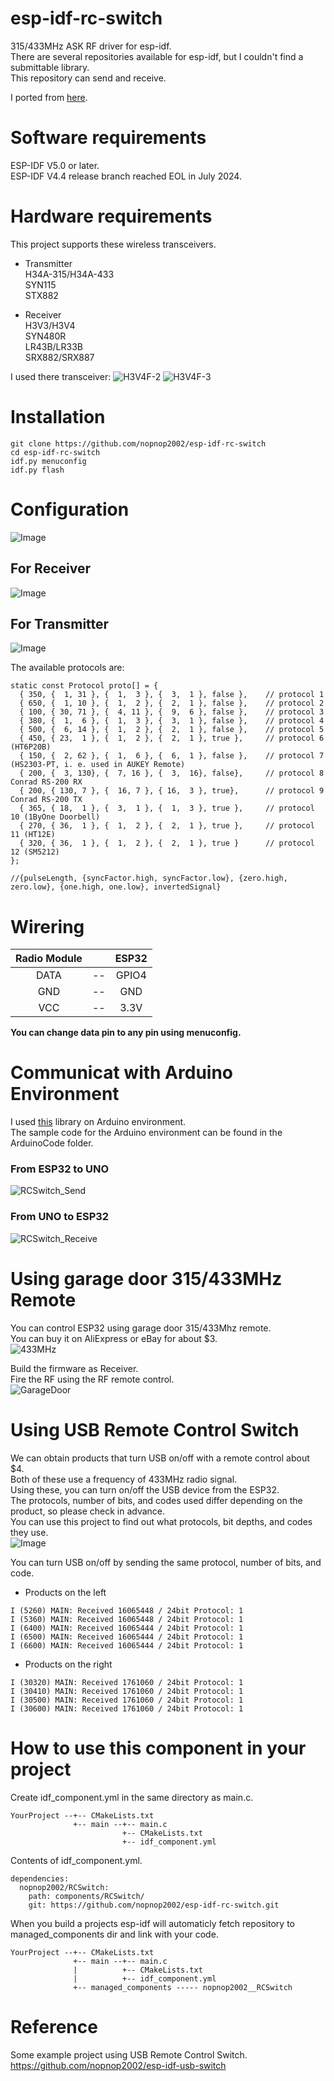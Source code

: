 # esp-idf-rc-switch
315/433MHz ASK RF driver for esp-idf.   
There are several repositories available for esp-idf, but I couldn't find a submittable library.   
This repository can send and receive.   

I ported from [here](https://github.com/sui77/rc-switch).

# Software requirements
ESP-IDF V5.0 or later.   
ESP-IDF V4.4 release branch reached EOL in July 2024.   

# Hardware requirements
This project supports these wireless transceivers.   

- Transmitter   
H34A-315/H34A-433   
SYN115   
STX882   

- Receiver   
H3V3/H3V4   
SYN480R   
LR43B/LR33B   
SRX882/SRX887   

I used there transceiver:
![H3V4F-2](https://user-images.githubusercontent.com/6020549/125154180-c36bdc00-e193-11eb-9e89-5934c2db7fae.JPG)
![H3V4F-3](https://user-images.githubusercontent.com/6020549/125154246-0ded5880-e194-11eb-974b-03232166ab12.JPG)

# Installation
```
git clone https://github.com/nopnop2002/esp-idf-rc-switch
cd esp-idf-rc-switch
idf.py menuconfig
idf.py flash
```

# Configuration
![Image](https://github.com/user-attachments/assets/125fbaab-3e1a-4a71-ad7c-83eff94a5ba9)

## For Receiver
![Image](https://github.com/user-attachments/assets/fd511b4e-5ab4-41c4-8800-2575435c130b)

## For Transmitter
![Image](https://github.com/user-attachments/assets/187795ca-754d-4c3d-986c-dc48396207cf)

The available protocols are:   
```
static const Protocol proto[] = {
  { 350, {  1, 31 }, {  1,  3 }, {  3,  1 }, false },    // protocol 1
  { 650, {  1, 10 }, {  1,  2 }, {  2,  1 }, false },    // protocol 2
  { 100, { 30, 71 }, {  4, 11 }, {  9,  6 }, false },    // protocol 3
  { 380, {  1,  6 }, {  1,  3 }, {  3,  1 }, false },    // protocol 4
  { 500, {  6, 14 }, {  1,  2 }, {  2,  1 }, false },    // protocol 5
  { 450, { 23,  1 }, {  1,  2 }, {  2,  1 }, true },     // protocol 6 (HT6P20B)
  { 150, {  2, 62 }, {  1,  6 }, {  6,  1 }, false },    // protocol 7 (HS2303-PT, i. e. used in AUKEY Remote)
  { 200, {  3, 130}, {  7, 16 }, {  3,  16}, false},     // protocol 8 Conrad RS-200 RX
  { 200, { 130, 7 }, {  16, 7 }, { 16,  3 }, true},      // protocol 9 Conrad RS-200 TX
  { 365, { 18,  1 }, {  3,  1 }, {  1,  3 }, true },     // protocol 10 (1ByOne Doorbell)
  { 270, { 36,  1 }, {  1,  2 }, {  2,  1 }, true },     // protocol 11 (HT12E)
  { 320, { 36,  1 }, {  1,  2 }, {  2,  1 }, true }      // protocol 12 (SM5212)
};

//{pulseLength, {syncFactor.high, syncFactor.low}, {zero.high, zero.low}, {one.high, one.low}, invertedSignal}
```

# Wirering

|Radio Module||ESP32|
|:-:|:-:|:-:|
|DATA|--|GPIO4|
|GND|--|GND|
|VCC|--|3.3V|

__You can change data pin to any pin using menuconfig.__   


# Communicat with Arduino Environment
I used [this](https://github.com/sui77/rc-switch) library on Arduino environment.   
The sample code for the Arduino environment can be found in the ArduinoCode folder.

### From ESP32 to UNO
![RCSwitch_Send](https://user-images.githubusercontent.com/6020549/125153827-5d7e5500-e191-11eb-8db9-accd41302b1f.jpg)

### From UNO to ESP32
![RCSwitch_Receive](https://user-images.githubusercontent.com/6020549/125153829-60794580-e191-11eb-952e-65635b412ca8.jpg)

# Using garage door 315/433MHz Remote
You can control ESP32 using garage door 315/433Mhz remote.   
You can buy it on AliExpress or eBay for about $3.   
![433MHz](https://user-images.githubusercontent.com/6020549/139992538-f1e980fc-7f2c-45b1-ac3b-26f43b9ec481.JPG)

Build the firmware as Receiver.   
Fire the RF using the RF remote control.   
![GarageDoor](https://user-images.githubusercontent.com/6020549/166126115-506aa5c7-6fc2-49dd-9a07-53cdb6615e84.jpg)

# Using USB Remote Control Switch
We can obtain products that turn USB on/off with a remote control about $4.   
Both of these use a frequency of 433MHz radio signal.   
Using these, you can turn on/off the USB device from the ESP32.   
The protocols, number of bits, and codes used differ depending on the product, so please check in advance.   
You can use this project to find out what protocols, bit depths, and codes they use.   
![Image](https://github.com/user-attachments/assets/88d1a4d8-c98b-44c4-b589-0b053ff2534b)

You can turn USB on/off by sending the same protocol, number of bits, and code.   
- Products on the left
```
I (5260) MAIN: Received 16065448 / 24bit Protocol: 1
I (5360) MAIN: Received 16065448 / 24bit Protocol: 1
I (6400) MAIN: Received 16065444 / 24bit Protocol: 1
I (6500) MAIN: Received 16065444 / 24bit Protocol: 1
I (6600) MAIN: Received 16065444 / 24bit Protocol: 1
```

- Products on the right
```
I (30320) MAIN: Received 1761060 / 24bit Protocol: 1
I (30410) MAIN: Received 1761060 / 24bit Protocol: 1
I (30500) MAIN: Received 1761060 / 24bit Protocol: 1
I (30600) MAIN: Received 1761060 / 24bit Protocol: 1
```


# How to use this component in your project   
Create idf_component.yml in the same directory as main.c.   
```
YourProject --+-- CMakeLists.txt
              +-- main --+-- main.c
                         +-- CMakeLists.txt
                         +-- idf_component.yml
```

Contents of idf_component.yml.
```
dependencies:
  nopnop2002/RCSwitch:
    path: components/RCSwitch/
    git: https://github.com/nopnop2002/esp-idf-rc-switch.git
```

When you build a projects esp-idf will automaticly fetch repository to managed_components dir and link with your code.   
```
YourProject --+-- CMakeLists.txt
              +-- main --+-- main.c
              |          +-- CMakeLists.txt
              |          +-- idf_component.yml
              +-- managed_components ----- nopnop2002__RCSwitch
```

# Reference
Some example project using USB Remote Control Switch.   
https://github.com/nopnop2002/esp-idf-usb-switch
